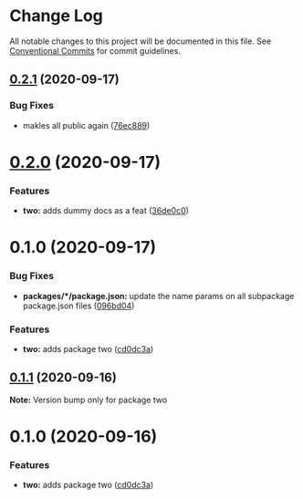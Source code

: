 # Change Log

All notable changes to this project will be documented in this file.
See [Conventional Commits](https://conventionalcommits.org) for commit guidelines.

## [0.2.1](https://github.com/LeeMellon/lerna-private/compare/@imgoodrich/two@0.2.0...@imgoodrich/two@0.2.1) (2020-09-17)


### Bug Fixes

* makles all public again ([76ec889](https://github.com/LeeMellon/lerna-private/commit/76ec889748795af1abdbc3f37c1d611af4be3a53))





# [0.2.0](https://github.com/LeeMellon/lerna-private/compare/@imgoodrich/two@0.1.0...@imgoodrich/two@0.2.0) (2020-09-17)


### Features

* **two:** adds dummy docs as a feat ([36de0c0](https://github.com/LeeMellon/lerna-private/commit/36de0c08fbf64cc289c4348765b969389a9ff87f))





# 0.1.0 (2020-09-17)


### Bug Fixes

* **packages/*/package.json:** update the name params on all subpackage package.json files ([096bd04](https://github.com/LeeMellon/lerna-private/commit/096bd04515809996b32caf451e5b5321f63ad577))


### Features

* **two:** adds package two ([cd0dc3a](https://github.com/LeeMellon/lerna-private/commit/cd0dc3a299247d9f77158ecf91ddd1d3c13b2416))





## [0.1.1](https://github.com/LeeMellon/lerna-private/compare/two@0.1.0...two@0.1.1) (2020-09-16)

**Note:** Version bump only for package two





# 0.1.0 (2020-09-16)


### Features

* **two:** adds package two ([cd0dc3a](https://github.com/LeeMellon/lerna-private/commit/cd0dc3a299247d9f77158ecf91ddd1d3c13b2416))
